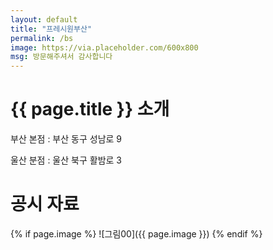 ```yaml
---
layout: default
title: "프레시원부산"
permalink: /bs
image: https://via.placeholder.com/600x800
msg: 방문해주셔서 감사합니다
---
```


# {{ page.title }} 소개

부산 본점 : 부산 동구 성남로 9

울산 분점 : 울산 북구 활밤로 3

# 공시 자료

{% if page.image %}
![그림00]({{ page.image }})
{% endif %}
